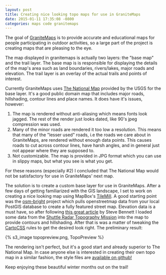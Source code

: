 ```yaml
---
layout: post
title: Creating nice looking topo maps for use in GraniteMaps
date: 2015-01-11 17:35:08 -0800
categories: maps code granitemaps
---
```


The goal of [GraniteMaps](http://granitemaps.com "GraniteMaps") is to provide accurate and educational maps for
people participating in outdoor activities, so a large part of the project is creating maps that are pleasing to the eye.

The map displayed in granitemaps is actually two layers: the "base map" and the trail layer. The base map is
is responsible for displaying the details of the map's area such as land boundaries, rivers/lakes, major roads
and elevation. The trail layer is an overlay of the actual trails and points of interest.

Currently GraniteMaps uses [The National Map](http://viewer.nationalmap.gov/viewer/) provided by the USGS for the base layer. It's a good
public domain map that includes major roads, hillshading, contour lines and place names. It does have it's issues, however:

1. The map is rendered without anti-aliasing which means fonts look jagged. The rest of the render just
looks dated, like 90's jpeg compression was used.
2. Many of the minor roads are rendered it too low a resolution. This means that many of the "lesser used"
roads, i.e the roads we care about in GraniteMaps, are rendered without enough data points. This causes roads
to cut across contour lines, have harsh angles, and in general just not appear where they are supposed to.
3. Not customizable. The map is provided in JPG format which you can use in slippy maps, but what you see is
what you get.

For these reasons (especially #2) I concluded that The National Map would not be satisfactory for use in GraniteMaps' next map.

The solution is to create a custom base layer for use in GraniteMaps. After a few days of getting familiarized with the GIS landscape,
I set to work on creating a nice looking map using MapBox's [TileMill](https://github.com/mapbox/tilemill). A good starting point was
the [osm-bright](https://github.com/mapbox/osm-bright) project which pulls openstreetmap data from your local PostGIS database to
create a fully featured street map. Elevation data is a must have, so after following [this great article](http://stevebennett.me/tag/contours/)
by Steve Bennett I loaded some data from the [Shuttle Radar Topography Mission](http://srtm.csi.cgiar.org/index.asp) into the map to provide
contours and hillshading. After that is was a matter of tweaking the [CartoCSS](https://www.mapbox.com/tilemill/docs/manual/carto/) rules to
get the desired look right. The preliminary result:

{% s3_image topopreview.png, TopoPreview %}

The rendering isn't perfect, but it's a good start and already superior to The National Map. In case anyone else is interested in creating their own
topo map in a similar fashion, the style files are [available on github!](https://github.com/Fingel/granitemaps-basemap/)

Keep enjoying these beautiful winter months out on the trail!
